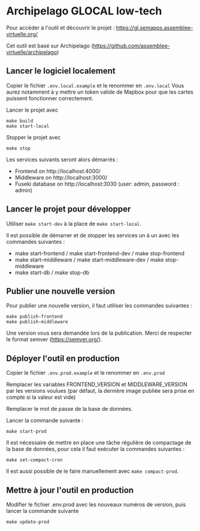 # Archipelago GLOCAL low-tech

Pour accéder à l'outil et découvrir le projet : https://gl.semapps.assemblee-virtuelle.org/

Cet outil est basé sur Archipelago (https://github.com/assemblee-virtuelle/archipelago)

## Lancer le logiciel localement

Copier le fichier `.env.local.example` et le renommer en `.env.local`
Vous aurez notamment à y mettre un token valide de Mapbox pour que les cartes puissent fonctionner correctement.

Lancer le projet avec

```
make build
make start-local
```

Stopper le projet avec
```
make stop
```

Les services suivants seront alors démarrés :
- Frontend on http://localhost:4000/
- Middleware on http://localhost:3000/
- Fuseki database on http://localhost:3030 (user: admin, password : admin)

## Lancer le projet pour développer

Utiliser `make start-dev` à la place de `make start-local`.

Il est possible de démarrer et de stopper les services un à un avec les commandes suivantes :
- make start-frontend / make start-frontend-dev / make stop-frontend
- make start-middleware / make start-middleware-dev / make stop-middleware
- make start-db / make stop-db

## Publier une nouvelle version

Pour publier une nouvelle version, il faut utiliser les commandes suivantes :

```
make publish-frontend
make publish-middleware
```

Une version vous sera demandée lors de la publication. Merci de respecter le format semver (https://semver.org/).

## Déployer l'outil en production

Copier le fichier `.env.prod.example` et le renommer en `.env.prod`

Remplacer les variables FRONTEND_VERSION et MIDDLEWARE_VERSION par les versions voulues (par défaut, la dernière image publiée sera prise en compte si la valeur est vide)

Remplacer le mot de passe de la base de données.

Lancer la commande suivante :
```
make start-prod
```

Il est nécessaire de mettre en place une tâche régulière de compactage de la base de données, pour cela il faut exécuter la commandes suivantes :

```
make set-compact-cron
```

Il est aussi possible de le faire manuellement avec `make compact-prod`.

## Mettre à jour l'outil en production

Modifier le fichier .env.prod avec les nouveaux numéros de version, puis lancer la commande suivante
```
make update-prod
```
